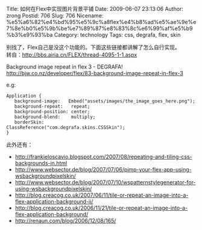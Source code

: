 Title: 如何在Flex中实现图片背景平铺
Date: 2009-06-07 23:13:06
Author: zrong
Postid: 706
Slug: 706
Nicename: %e5%a6%82%e4%bd%95%e5%9c%a8flex%e4%b8%ad%e5%ae%9e%e7%8e%b0%e5%9b%be%e7%89%87%e8%83%8c%e6%99%af%e5%b9%b3%e9%93%ba
Category: technology
Tags: css, degrafa, flex, skin

别找了，Flex自己是没这个功能的。下面这些链接都讲解了怎么自行实现。  
转自：http://bbs.airia.cn/FLEX/thread-4095-1-1.aspx

Background image repeat in flex 3 - DEGRAFA!  
http://bjw.co.nz/developer/flex/83-background-image-repeat-in-flex-3

e.g:

``` {lang="ActionScript"}
Application {    
   background-image:   Embed("assets/images/the_image_goes_here.png");
   background-repeat:   repeat;
   background-position: center;
   background-blend:    multiply;
   borderSkin:              ClassReference("com.degrafa.skins.CSSSkin");
} 
```

此外还有：  
<!--more-->

-   http://frankieloscavio.blogspot.com/2007/08/repeating-and-tiling-css-backgrounds-in.html
-   http://www.websector.de/blog/2007/07/06/pimp-your-flex-app-using-wsbackgroundpixelskin/
-   http://www.websector.de/blog/2007/07/10/wspatternstylegenerator-for-using-wsbackgroundpixelskin/
-   http://blog.creacog.co.uk/2007/06/11/tile-or-repeat-an-image-into-a-flex-application-background-ii/
-   http://blog.creacog.co.uk/2006/11/21/tile-or-repeat-an-image-into-a-flex-application-background/
-   http://renaun.com/blog/2006/12/08/165/

